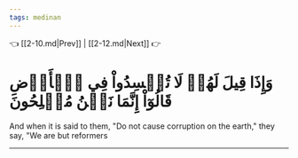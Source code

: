 ```yaml
---
tags: medinan
---
```


👈 [[2-10.md|Prev]] | [[2-12.md|Next]] 👉

# وَإِذَا قِيلَ لَهُمۡ لَا تُفۡسِدُواْ فِي ٱلۡأَرۡضِ قَالُوٓاْ إِنَّمَا نَحۡنُ مُصۡلِحُونَ

And when it is said to them, "Do not cause corruption on the earth," they say, "We are but reformers

---

